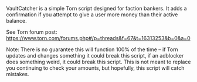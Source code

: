 VaultCatcher is a simple Torn script designed for faction bankers. It adds a confirmation if you attempt to give a user more money than their active balance.

See Torn forum post: https://www.torn.com/forums.php#/p=threads&f=67&t=16313253&b=0&a=0

Note: There is no guarantee this will function 100% of the time – if Torn updates and changes something it could break this script, if an adblocker does something weird, it could break this script. This is not meant to replace you continuing to check your amounts, but hopefully, this script will catch mistakes.